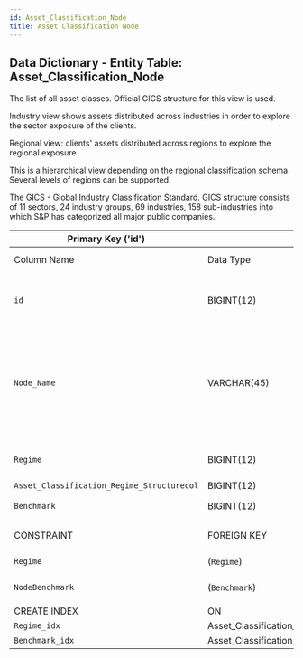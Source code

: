 ```yaml
---
id: Asset_Classification_Node
title: Asset Classification Node
---
```


## Data Dictionary - Entity Table: Asset_Classification_Node

The list of all asset classes. Official GICS structure for this view is used.

Industry view shows assets distributed across industries in order to explore the sector exposure of the clients. 

Regional view: clients' assets distributed across regions to explore the regional exposure. 

This is a hierarchical view depending on the regional classification schema. Several levels of regions can be supported.					

The GICS - Global Industry Classification Standard. GICS structure consists of 11 sectors, 24 industry groups, 69 industries, 158 sub-industries into which S&P has categorized all major public companies. 
 

| Primary Key ('id')||ENGINE = InnoDB|||
|---|---|---|---|---|
| Column Name| Data Type|PK Primary Key, NN-Not Null, Null|Example|Comment|
||
|`id`|BIGINT(12)|PK, NN||PrimaryKey-ID, Not Null (auto creates)|
|`Node_Name`|VARCHAR(45)|NULL|Mid-cap equity|Asset class names i.e: Automotive, Mid-cap equity, Govn't bonds developed countries, Commodities, Energy|
|`Regime`|BIGINT(12)|NULL||Type of classification id|
|`Asset_Classification_Regime_Structurecol`|BIGINT(12)|NULL|||
|`Benchmark`|BIGINT(12)|NULL||enter Benchmark|
||
|CONSTRAINT|FOREIGN KEY|REFERENCES|ON DELETE|ON UPDATE||
| `Regime`|(`Regime`)|Asset_Classification_Regime (`id`)|NO ACTION| NO ACTION||
| `NodeBenchmark`|(`Benchmark`)|`Benchmark` (`id`)|NO ACTION| NO ACTION||
||
| CREATE INDEX|ON|ASC|VISABLE|||
|`Regime_idx`|Asset_Classification_Node|(`Regime` ASC)|VISIBLE|||
|`Benchmark_idx`|Asset_Classification_Node|(`Benchmark` ASC)|VISIBLE|||


